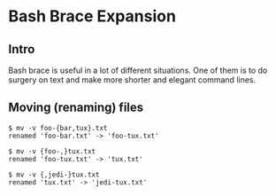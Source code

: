# Bash Brace Expansion

## Intro
Bash brace is useful in a lot of different situations. One of them is to do surgery on text and make more shorter and elegant command lines.

## Moving (renaming) files

``` 
$ mv -v foo-{bar,tux}.txt
renamed 'foo-bar.txt' -> 'foo-tux.txt'

$ mv -v {foo-,}tux.txt
renamed 'foo-tux.txt' -> 'tux.txt'

$ mv -v {,jedi-}tux.txt
renamed 'tux.txt' -> 'jedi-tux.txt'
```
